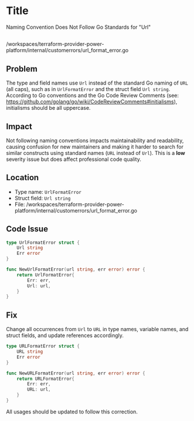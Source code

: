 # Title

Naming Convention Does Not Follow Go Standards for "Url"

##

/workspaces/terraform-provider-power-platform/internal/customerrors/url_format_error.go

## Problem

The type and field names use `Url` instead of the standard Go naming of `URL` (all caps), such as in `UrlFormatError` and the struct field `Url string`. According to Go conventions and the Go Code Review Comments (see: https://github.com/golang/go/wiki/CodeReviewComments#initialisms), initialisms should be all uppercase.

## Impact

Not following naming conventions impacts maintainability and readability, causing confusion for new maintainers and making it harder to search for similar constructs using standard names (`URL` instead of `Url`). This is a **low** severity issue but does affect professional code quality.

## Location

- Type name: `UrlFormatError`
- Struct field: `Url string`
- File: /workspaces/terraform-provider-power-platform/internal/customerrors/url_format_error.go

## Code Issue

```go
type UrlFormatError struct {
	Url string
	Err error
}

func NewUrlFormatError(url string, err error) error {
	return UrlFormatError{
		Err: err,
		Url: url,
	}
}
```

## Fix

Change all occurrences from `Url` to `URL` in type names, variable names, and struct fields, and update references accordingly.

```go
type URLFormatError struct {
	URL string
	Err error
}

func NewURLFormatError(url string, err error) error {
	return URLFormatError{
		Err: err,
		URL: url,
	}
}
```

All usages should be updated to follow this correction.
